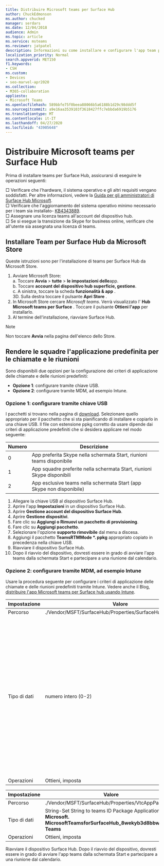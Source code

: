 ```yaml
---
title: Distribuire Microsoft teams per Surface Hub
author: ChuckEdmonson
ms.author: chucked
manager: serdars
ms.date: 12/04/2018
audience: Admin
ms.topic: article
ms.service: msteams
ms.reviewer: jatpatel
description: Informazioni su come installare e configurare l'app team per Surface Hub in modo che i team siano l'applicazione predefinita per le chiamate e le riunioni.
localization_priority: Normal
search.appverid: MET150
f1.keywords:
- CSH
ms.custom:
- Devices
- seo-marvel-apr2020
ms.collection:
- M365-collaboration
appliesto:
- Microsoft Teams
ms.openlocfilehash: 589bbfe75f0beea88066b5a6188b1d29c98ddd5f
ms.sourcegitcommit: a9e16aa3539103f3618427ffc7ebbda6919b5176
ms.translationtype: MT
ms.contentlocale: it-IT
ms.lasthandoff: 04/27/2020
ms.locfileid: "43905648"
---
```

<a name="deploy-microsoft-teams-for-surface-hub"></a>Distribuire Microsoft teams per Surface Hub
======================================

Prima di installare teams per Surface Hub, assicurarsi di eseguire le operazioni seguenti:

 □ Verificare che l'hardware, il sistema operativo e gli altri requisiti vengano soddisfatti. Per altre informazioni, vedere la [Guida per gli amministratori di Surface Hub Microsoft](https://docs.microsoft.com/surface-hub/).<br>
 □ Verificare che l'aggiornamento del sistema operativo minimo necessario per i team sia installato- [KB4343889](https://support.microsoft.com/help/4343889).<br>
 □ Assegnare una licenza teams all'account del dispositivo hub.<br>
 □ Se si esegue la transizione da Skype for business online, verificare che all'utente sia assegnata una licenza di teams.

## <a name="install-teams-for-surface-hub-from-the-microsoft-store"></a>Installare Team per Surface Hub da Microsoft Store 

Queste istruzioni sono per l'installazione di teams per Surface Hub da Microsoft Store. 
 
1. Avviare Microsoft Store:<br>
   a. Toccare **Avvia** > **tutte** > **le impostazioni delle**app.<br> b. Toccare **account del dispositivo hub superficie, gestione**.<br>
   c. A sinistra, toccare la scheda **funzionalità & app** .<br> 3D. Sulla destra toccare il pulsante **Apri Store** . 
2. In Microsoft Store cercare *Microsoft teams*. Verrà visualizzato l' **Hub Microsoft teams per Surface** . Toccare il pulsante **Ottieni l'app** per installarlo.  
3. Al termine dell'installazione, riavviare Surface Hub. 

> [!NOTE]
> Non toccare **Avvia** nella pagina dell'elenco dello Store.

## <a name="make-teams-the-default-calling-and-meetings-application"></a>Rendere le squadre l'applicazione predefinita per le chiamate e le riunioni
 
Sono disponibili due opzioni per la configurazione dei criteri di applicazione delle chiamate e delle riunioni predefiniti: 

- **Opzione 1**: configurare tramite chiave USB. 
- **Opzione 2**: configurare tramite MDM, ad esempio Intune.
 
### <a name="option-1-configure-via-usb-key"></a>Opzione 1: configurare tramite chiave USB 
 
I pacchetti si trovano nella pagina di [download](https://1drv.ms/f/s!ArcnbnREun0Vnp9Wps9MlWB-UJZw3g). Selezionare quello appropriato per il pacchetto che si sta pianificando di installare e copiarlo in una chiave USB. Il file con estensione ppkg corretto da usare dipende dai criteri di applicazione predefiniti che si desidera applicare nel modo seguente: 

|Numero  |Descrizione  |
|---------|---------|
|0     | App preferita Skype nella schermata Start, riunioni teams disponibile        |
|1     | App squadre preferite nella schermata Start, riunioni Skype disponibili        |
|2     | App esclusive teams nella schermata Start (app Skype non disponibile)        |
 
1. Allegare la chiave USB al dispositivo Surface Hub. 
2. Aprire l'app **Impostazioni** in un dispositivo Surface Hub. 
3. Aprire **Gestione account del dispositivo Surface Hub**.
4. Aprire **Gestione dispositivi**. 
5. Fare clic su **Aggiungi o Rimuovi un pacchetto di provisioning**. 
6. Fare clic su **Aggiungi pacchetto**.
7. Selezionare l'opzione **supporto rimovibile** dal menu a discesa. 
8. Aggiungi il pacchetto <strong>TeamsRTMMode *. ppkg</strong> appropriato copiato in precedenza nella chiave USB. 
9. Riavviare il dispositivo Surface Hub. 
10. Dopo il riavvio del dispositivo, dovresti essere in grado di avviare l'app teams dalla schermata Start e partecipare a una riunione dal calendario. 

### <a name="option-2-configure-via-mdm-such-as-intune"></a>Opzione 2: configurare tramite MDM, ad esempio Intune 

Usare la procedura seguente per configurare i criteri di applicazione delle chiamate e delle riunioni predefiniti tramite Intune. Vedere anche il Blog, [distribuire l'app Microsoft teams per Surface hub usando Intune](https://y0av.me/2018/07/16/deploy-the-microsoft-teams-for-surface-hub-app-using-intune/).

|Impostazione   |Valore    |Descrizione    |
|----------|---------|---------|
|Percorso      | ./Vendor/MSFT/SurfaceHub/Properties/SurfaceHubMeetingMode        |
|Tipo di dati | numero intero (0-2)   |0-app preferita Skype nella schermata Start, riunioni teams disponibili<br>1-app preferite per le squadre nella schermata Start, riunioni Skype disponibili<br>App esclusive 2-teams nella schermata Start (app Skype non disponibile) |
|Operazioni| Ottieni, imposta        |

|Impostazione   |Valore    |
|----------|---------|
|Percorso      | ./Vendor/MSFT/SurfaceHub/Properties/VtcAppPackageId        |
|Tipo di dati | String-Set String to teams ID Package Application come **Microsoft. MicrosoftTeamsforSurfaceHub_8wekyb3d8bbwe! Teams** |
|Operazioni| Ottieni, imposta        |

Riavviare il dispositivo Surface Hub. Dopo il riavvio del dispositivo, dovresti essere in grado di avviare l'app teams dalla schermata Start e partecipare a una riunione dal calendario.


